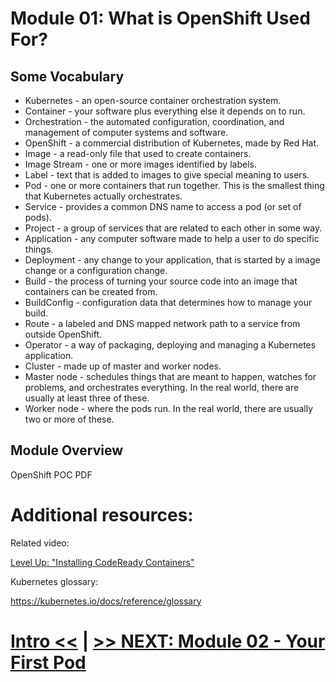 # Module 01: What is OpenShift Used For?

## Some Vocabulary

* Kubernetes - an open-source container orchestration system.
* Container - your software plus everything else it depends on to run.
* Orchestration - the automated configuration, coordination, and management of computer systems and software.
* OpenShift - a commercial distribution of Kubernetes, made by Red Hat.
* Image - a read-only file that used to create containers.
* Image Stream - one or more images identified by labels.
* Label - text that is added to images to give special meaning to users.
* Pod - one or more containers that run together. This is the smallest thing that Kubernetes actually orchestrates.
* Service - provides a common DNS name to access a pod (or set of pods).
* Project - a group of services that are related to each other in some way.
* Application - any computer software made to help a user to do specific things.
* Deployment - any change to your application, that is started by a image change or a configuration change.
* Build - the process of turning your source code into an image that containers can be created from.
* BuildConfig - configuration data that determines how to manage your build.
* Route - a labeled and DNS mapped network path to a service from outside OpenShift.
* Operator - a way of packaging, deploying and managing a Kubernetes application.
* Cluster - made up of master and worker nodes.
* Master node - schedules things that are meant to happen, watches for problems, and orchestrates everything. In the real world, there are usually at least three of these.
* Worker node - where the pods run. In the real world, there are usually two or more of these.

## Module Overview

OpenShift POC PDF

# Additional resources:

Related video:

[Level Up: "Installing CodeReady Containers"](https://youtu.be/72Bfw1WxojQ)

Kubernetes glossary: 

https://kubernetes.io/docs/reference/glossary


# [Intro <<](https://github.com/1eve1Up/openshift-workshops/tree/main/101) | [>> NEXT: Module 02 - Your First Pod](../Module%2002%20-%20Your%20First%20Pod)
